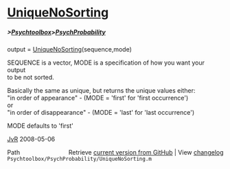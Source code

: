 # [UniqueNoSorting](UniqueNoSorting)
##### >[Psychtoolbox](Psychtoolbox)>[PsychProbability](PsychProbability)

output = [UniqueNoSorting](UniqueNoSorting)(sequence,mode)  
  
SEQUENCE is a vector, MODE is a specification of how you want your output  
to be not sorted.   
  
Basically the same as unique, but returns the unique values either:   
"in order of appearance"        - (MODE = 'first' for 'first occurrence')  
or  
"in order of disappearance"     - (MODE = 'last'  for 'last occurrence')  
  
MODE defaults to 'first'  
  
[JvR](JvR) 2008-05-06  




<div class="code_header" style="text-align:right;">
  <span style="float:left;">Path&nbsp;&nbsp;</span> <span class="counter">Retrieve <a href=
  "https://raw.github.com/Psychtoolbox-3/Psychtoolbox-3/beta/Psychtoolbox/PsychProbability/UniqueNoSorting.m">current version from GitHub</a> | View <a href=
  "https://github.com/Psychtoolbox-3/Psychtoolbox-3/commits/beta/Psychtoolbox/PsychProbability/UniqueNoSorting.m">changelog</a></span>
</div>
<div class="code">
  <code>Psychtoolbox/PsychProbability/UniqueNoSorting.m</code>
</div>


